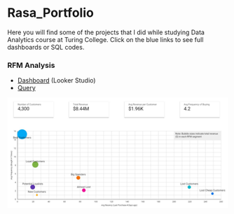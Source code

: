 # Rasa_Portfolio
Here you will find some of the projects that I did while studying Data Analytics course at Turing College. 
Click on the blue links to see full dashboards or SQL codes.

### RFM Analysis

- [Dashboard](https://lookerstudio.google.com/s/s_8Jv3YrPbs) (Looker Studio)
- [Query](https://github.com/rasmat001/Rasa_Portfolio/blob/main/queries/RFM%20analysis.sql)

![](/images/RFM.jpg)




